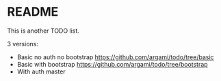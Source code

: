 # README

This is another TODO list. 

3 versions:

- Basic no auth no bootstrap https://github.com/argami/todo/tree/basic
- Basic with bootstrap https://github.com/argami/todo/tree/bootstrap
- With auth master